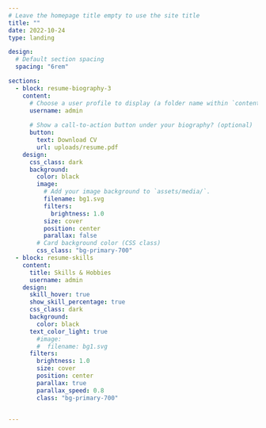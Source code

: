 ```yaml
---
# Leave the homepage title empty to use the site title
title: ""
date: 2022-10-24
type: landing

design:
  # Default section spacing
  spacing: "6rem"

sections:
  - block: resume-biography-3
    content:
      # Choose a user profile to display (a folder name within `content/authors/`)
      username: admin
      
      # Show a call-to-action button under your biography? (optional)
      button:
        text: Download CV
        url: uploads/resume.pdf
    design:
      css_class: dark
      background:
        color: black
        image: 
          # Add your image background to `assets/media/`.
          filename: bg1.svg
          filters:
            brightness: 1.0
          size: cover
          position: center
          parallax: false
        # Card background color (CSS class)
        css_class: "bg-primary-700"
  - block: resume-skills
    content:
      title: Skills & Hobbies
      username: admin
    design:
      skill_hover: true
      show_skill_percentage: true  
      css_class: dark
      background:
        color: black
      text_color_light: true
        #image:
        #  filename: bg1.svg
      filters:
        brightness: 1.0
        size: cover
        position: center
        parallax: true
        parallax_speed: 0.8
        class: "bg-primary-700"
          

---
```

